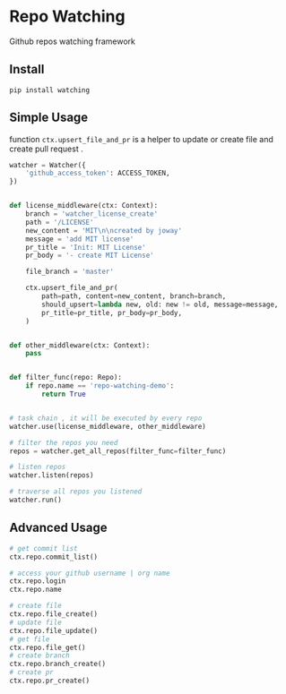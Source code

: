 # Repo Watching

Github repos watching framework

## Install

```shell
pip install watching
```

## Simple Usage

function `ctx.upsert_file_and_pr` is a helper to update or create file and create pull request .

```python
watcher = Watcher({
    'github_access_token': ACCESS_TOKEN,
})


def license_middleware(ctx: Context):
    branch = 'watcher_license_create'
    path = '/LICENSE'
    new_content = 'MIT\n\ncreated by joway'
    message = 'add MIT license'
    pr_title = 'Init: MIT License'
    pr_body = '- create MIT License'

    file_branch = 'master'

    ctx.upsert_file_and_pr(
        path=path, content=new_content, branch=branch,
        should_upsert=lambda new, old: new != old, message=message,
        pr_title=pr_title, pr_body=pr_body,
    )


def other_middleware(ctx: Context):
    pass


def filter_func(repo: Repo):
    if repo.name == 'repo-watching-demo':
        return True


# task chain , it will be executed by every repo
watcher.use(license_middleware, other_middleware)

# filter the repos you need
repos = watcher.get_all_repos(filter_func=filter_func)

# listen repos
watcher.listen(repos)

# traverse all repos you listened
watcher.run()

```

## Advanced Usage

```python
# get commit list
ctx.repo.commit_list()

# access your github username | org name
ctx.repo.login
ctx.repo.name

# create file
ctx.repo.file_create()
# update file
ctx.repo.file_update()
# get file
ctx.repo.file_get()
# create branch
ctx.repo.branch_create()
# create pr
ctx.repo.pr_create()
```
